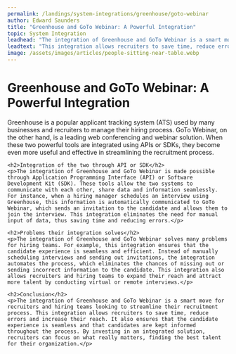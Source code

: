 ```yaml
---
permalink: /landings/system-integrations/greenhouse/goto-webinar
author: Edward Saunders
title: "Greenhouse and GoTo Webinar: A Powerful Integration"
topic: System Integration
leadhead: "The integration of Greenhouse and GoTo Webinar is a smart move for recruiters and hiring teams looking to streamline their recruitment process"
leadtext: "This integration allows recruiters to save time, reduce errors and increase their reach. It also ensures that the candidate experience is seamless and that candidates are kept informed throughout the process. By investing in an integrated solution, recruiters can focus on what really matters, finding the best talent for their organization."
image: /assets/images/articles/people-sitting-near-table.webp
---
```

<div class="arttext">	<h1>Greenhouse and GoTo Webinar: A Powerful Integration</h1>
	<p>Greenhouse is a popular applicant tracking system (ATS) used by many businesses and recruiters to manage their hiring process. GoTo Webinar, on the other hand, is a leading web conferencing and webinar solution. When these two powerful tools are integrated using APIs or SDKs, they become even more useful and effective in streamlining the recruitment process. </p>

	<h2>Integration of the two through API or SDK</h2>
	<p>The integration of Greenhouse and GoTo Webinar is made possible through Application Programming Interface (API) or Software Development Kit (SDK). These tools allow the two systems to communicate with each other, share data and information seamlessly. For instance, when a hiring manager schedules an interview using Greenhouse, this information is automatically communicated to GoTo Webinar, which sends an invitation to the candidate and allows them to join the interview. This integration eliminates the need for manual input of data, thus saving time and reducing errors.</p>

	<h2>Problems their integration solves</h2>
	<p>The integration of Greenhouse and GoTo Webinar solves many problems for hiring teams. For example, this integration ensures that the candidate experience is seamless and efficient. Instead of manually scheduling interviews and sending out invitations, the integration automates the process, which eliminates the chances of missing out or sending incorrect information to the candidate. This integration also allows recruiters and hiring teams to expand their reach and attract more talent by conducting virtual or remote interviews.</p>

	<h2>Conclusion</h2>
	<p>The integration of Greenhouse and GoTo Webinar is a smart move for recruiters and hiring teams looking to streamline their recruitment process. This integration allows recruiters to save time, reduce errors and increase their reach. It also ensures that the candidate experience is seamless and that candidates are kept informed throughout the process. By investing in an integrated solution, recruiters can focus on what really matters, finding the best talent for their organization.</p>

</div>
